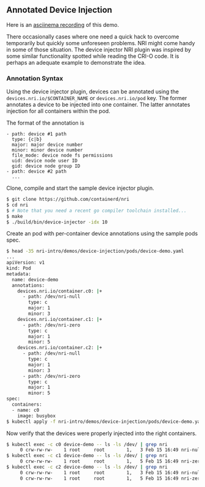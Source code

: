 ## Annotated Device Injection

Here is an [asciinema recording](https://asciinema.org/a/568668)
of this demo.

There occasionally cases where one need a quick hack to overcome
temporarily but quickly some unforeseen problems. NRI might come
handy in some of those situation. The device injector NRI plugin
was inspired by some similar functionality spotted while reading
the CRI-O code. It is perhaps an adequate example to demonstrate
the idea.

### Annotation Syntax

Using the device injector plugin, devices can be annotated using
the `devices.nri.io/$CONTAINER_NAME` or `devices.nri.io/pod` key.
The former annotates a device to be injected into one container.
The latter annotates injection for all containers within the pod.

The format of the annotation is

```
- path: device #1 path
  type: {c|b}
  major: major device number
  minor: minor device number
  file_mode: device node fs permissions
  uid: device node user ID
  gid: device node group ID
- path: device #2 path
  ...
```

Clone, compile and start the sample device injector plugin.

```bash
$ git clone https://github.com/containerd/nri
$ cd nri
$ # Note that you need a recent go compiler toolchain installed...
$ make
$ ./build/bin/device-injector -idx 10
```

Create an pod with per-container device annotations using the sample
pods spec.

```bash
$ head -35 nri-intro/demos/device-injection/pods/device-demo.yaml
...
apiVersion: v1
kind: Pod
metadata:
  name: device-demo
  annotations:
    devices.nri.io/container.c0: |+
      - path: /dev/nri-null
        type: c
        major: 1
        minor: 3
    devices.nri.io/container.c1: |+
      - path: /dev/nri-zero
        type: c
        major: 1
        minor: 5
    devices.nri.io/container.c2: |+
      - path: /dev/nri-null
        type: c
        major: 1
        minor: 3
      - path: /dev/nri-zero
        type: c
        major: 1
        minor: 5
spec:
  containers:
  - name: c0
    image: busybox
$ kubectl apply -f nri-intro/demos/device-injection/pods/device-demo.yaml
```

Now verify that the devices were properly injected into the right containers.

```bash
$ kubectl exec -c c0 device-demo -- ls -ls /dev/ | grep nri
     0 crw-rw-rw-    1 root     root        1,   3 Feb 15 16:49 nri-null
$ kubectl exec -c c1 device-demo -- ls -ls /dev/ | grep nri
     0 crw-rw-rw-    1 root     root        1,   5 Feb 15 16:49 nri-zero
$ kubectl exec -c c2 device-demo -- ls -ls /dev/ | grep nri
     0 crw-rw-rw-    1 root     root        1,   3 Feb 15 16:49 nri-null
     0 crw-rw-rw-    1 root     root        1,   5 Feb 15 16:49 nri-zero
```
